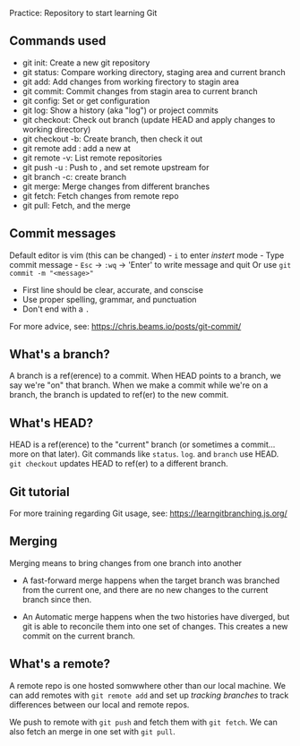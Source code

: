 Practice: Repository to start learning Git
## Commands used

- git init: Create a new git repository
- git status: Compare working directory, staging area and current branch
- git add: Add changes from working firectory to stagin area
- git commit: Commit changes from stagin area to current branch
- git config: Set or get configuration
- git log: Show a history (aka "log") or project commits
- git checkout: Check out branch (update HEAD and apply changes to working directory)
- git checkout -b: Create branch, then check it out
- git remote add <remote> <url>: add a new <remote> at <url>
- git remote -v: List remote repositories
- git push -u <remote> <branch>: Push <branch> to <renmote>, and set remote upstream for <branch>
- git branch -c: create branch
- git merge: Merge changes from different branches
- git fetch: Fetch changes from remote repo
- git pull: Fetch, and the merge
 
 ## Commit messages

 Default editor is vim (this can be changed)
    - `i` to enter *instert* mode
    - Type commit message
    - `Esc` -> `:wq` -> 'Enter' to write message and quit
Or use `git commit -m "<message>"`

- First line should be clear, accurate, and conscise
- Use proper spelling, grammar, and punctuation
- Don't end with a `.`

For more advice, see: https://chris.beams.io/posts/git-commit/




## What's a branch?

A branch is a ref(erence) to a commit. When HEAD points to a branch, we say we're "on" that branch. When we make a commit while we're on a branch, the branch is updated to ref(er) to the new commit.

## What's HEAD?

HEAD is a ref(erence) to the "current" branch (or sometimes a commit... more on that later). Git commands like `status`. `log`. and `branch` use HEAD. `git checkout` updates HEAD to ref(er) to a different branch.

## Git tutorial

For more training regarding Git usage, see: https://learngitbranching.js.org/

## Merging

Merging means to bring changes from one branch into another

- A fast-forward merge happens when the target branch was branched from the current one, and there are no new changes to the current branch since then.

- An Automatic merge happens when the two histories have diverged, but git is able to reconcile them into one set of changes. This creates a new commit on the current branch.


## What's a remote?

A remote repo is one hosted somwwhere other than our local machine. We can add remotes with `git remote add` and set up *tracking branches* to track differences between our local and remote repos.

We push to remote with `git push` and fetch them with `git fetch`. We can also fetch an merge in one set with `git pull`.